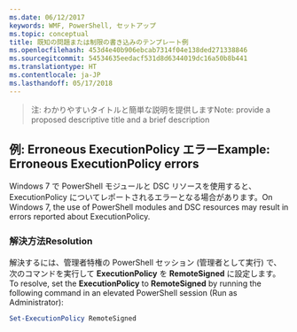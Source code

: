 ```yaml
---
ms.date: 06/12/2017
keywords: WMF, PowerShell, セットアップ
ms.topic: conceptual
title: 既知の問題または制限の書き込みのテンプレート例
ms.openlocfilehash: 453d4e40b906ebcab7314f04e138ded271338846
ms.sourcegitcommit: 54534635eedacf531d8d6344019dc16a50b8b441
ms.translationtype: HT
ms.contentlocale: ja-JP
ms.lasthandoff: 05/17/2018
---
```

><span data-ttu-id="4b3b9-103">注: わかりやすいタイトルと簡単な説明を提供します</span><span class="sxs-lookup"><span data-stu-id="4b3b9-103">Note: provide a proposed descriptive title and a brief description</span></span>

## <a name="example-erroneous-executionpolicy-errors"></a><span data-ttu-id="4b3b9-104">例: Erroneous ExecutionPolicy エラー</span><span class="sxs-lookup"><span data-stu-id="4b3b9-104">Example: Erroneous ExecutionPolicy errors</span></span> ##
<span data-ttu-id="4b3b9-105">Windows 7 で PowerShell モジュールと DSC リソースを使用すると、ExecutionPolicy についてレポートされるエラーとなる場合があります。</span><span class="sxs-lookup"><span data-stu-id="4b3b9-105">On Windows 7, the use of PowerShell modules and DSC resources may result in errors reported about ExecutionPolicy.</span></span>

### <a name="resolution"></a><span data-ttu-id="4b3b9-106">解決方法</span><span class="sxs-lookup"><span data-stu-id="4b3b9-106">Resolution</span></span>

<span data-ttu-id="4b3b9-107">解決するには、管理者特権の PowerShell セッション (管理者として実行) で、次のコマンドを実行して **ExecutionPolicy** を **RemoteSigned** に設定します。</span><span class="sxs-lookup"><span data-stu-id="4b3b9-107">To resolve, set the **ExecutionPolicy** to **RemoteSigned** by running the following command in an elevated PowerShell session (Run as Administrator):</span></span>

```powershell
Set-ExecutionPolicy RemoteSigned
```
